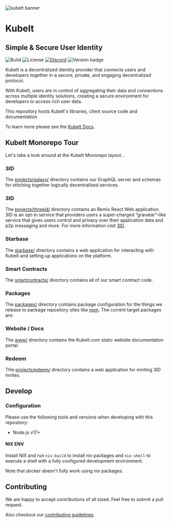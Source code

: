 ![kubelt banner](https://kubelt.com/images/kubelt-banner.gif)

# Kubelt

## Simple & Secure ‍User Identity

![Build](https://github.com/kubelt/kubelt/actions/workflows/next.yaml/badge.svg)
![License](https://img.shields.io/github/license/kubelt/kubelt)
[![Discord](https://img.shields.io/discord/790660849471062046?label=Discord)](https://discord.gg/UgwAsJf6C5)
![Version badge](https://img.shields.io/badge/Version-pre%20alpha-orange.svg)

Kubelt is a decentralized identity provider that connects users and developers together in a secure, private, and engaging decentralized protocol.

With Kubelt, users are in control of aggregating their data and connections across multiple identity solutions, creating a secure environment for developers to access rich user data.

This repository hosts Kubelt's libraries, client source code and documentation.

To learn more please see the [Kubelt Docs](https://developers.kubelt.com).

## Kubelt Monorepo Tour

Let's take a look around at the Kubelt Monorepo layout...

### 3ID

The [projects/galaxy/](projects/galaxy/) directory contains our GraphQL server and schemas for stitching together logically decentralized services.

### 3ID

The [projects/threeid/](projects/threeid/) directory contains an Remix React Web application. 3ID is an opt-in service that providers users a super-charged “gravatar”-like service that gives users control and privacy over their application data and p2p messaging and more. For more information visit [3ID](https://threeid.xyz).

### Starbase

The [starbase/](starbase/) directory contains a web application for interacting with Kubelt and setting up applications on the platform.

### Smart Contracts

The [smartcontracts/](smartcontracts/) directory contains all of our smart contract code.

### Packages

The [packages/](packages/) directory contains package configuration for the things we release to package repository sites like [npm](https://npmjs.com). The current target packages are:

### Website / Docs

The [www/](www/) directory contains the Kubelt.com static website documentation portal.

### Redeem

THe [projects/edeem/](projects/redeem/) directory contains a web application for minting 3ID invites.

## Develop

### Configuration

Please use the following tools and versions when developing with this repository:

- Node.js v17+

#### NIX ENV

Install NIX and run `nix-build` to install nix packages and `nix-shell` to execute a shell with a fully configured development environment.

Note that docker doesn't fully work using nix packages.

## Contributing

We are happy to accept contributions of all sized. Feel free to submit a pull request.

Also checkout our [contributing guidelines](https://kubelt.com/docs).
